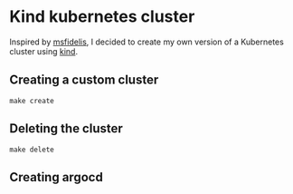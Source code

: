 # Kind kubernetes cluster

Inspired by [msfidelis](https://github.com/msfidelis/kubernetes-kind-setup), I decided to create my own version of a Kubernetes cluster using [kind](https://kind.sigs.k8s.io/).

## Creating a custom cluster

`make create`

## Deleting the cluster

`make delete`

## Creating argocd
